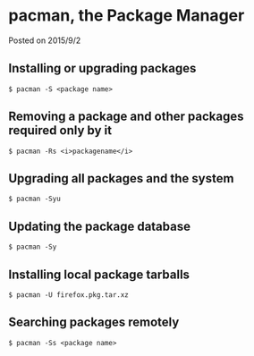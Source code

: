 # pacman, the Package Manager

Posted on 2015/9/2

## Installing or upgrading packages

```
$ pacman -S <package name>
```

## Removing a package and other packages required only by it

```
$ pacman -Rs <i>packagename</i>
```

## Upgrading all packages and the system

```
$ pacman -Syu
```

## Updating the package database

```
$ pacman -Sy
```

## Installing local package tarballs

```
$ pacman -U firefox.pkg.tar.xz
```

## Searching packages remotely

```
$ pacman -Ss <package name>
```

